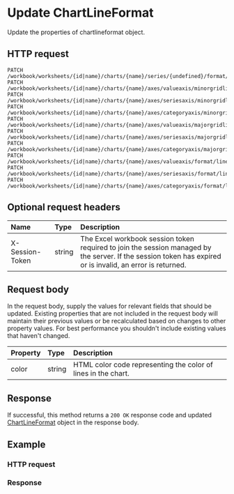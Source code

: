 # Update ChartLineFormat

Update the properties of chartlineformat object.
## HTTP request
```http
PATCH /workbook/worksheets/{id|name}/charts/{name}/series/{undefined}/format/line
PATCH /workbook/worksheets/{id|name}/charts/{name}/axes/valueaxis/minorgridlines/format/line
PATCH /workbook/worksheets/{id|name}/charts/{name}/axes/seriesaxis/minorgridlines/format/line
PATCH /workbook/worksheets/{id|name}/charts/{name}/axes/categoryaxis/minorgridlines/format/line
PATCH /workbook/worksheets/{id|name}/charts/{name}/axes/valueaxis/majorgridlines/format/line
PATCH /workbook/worksheets/{id|name}/charts/{name}/axes/seriesaxis/majorgridlines/format/line
PATCH /workbook/worksheets/{id|name}/charts/{name}/axes/categoryaxis/majorgridlines/format/line
PATCH /workbook/worksheets/{id|name}/charts/{name}/axes/valueaxis/format/line
PATCH /workbook/worksheets/{id|name}/charts/{name}/axes/seriesaxis/format/line
PATCH /workbook/worksheets/{id|name}/charts/{name}/axes/categoryaxis/format/line
```

## Optional request headers
| Name       | Type | Description|
|:-----------|:------|:----------|
| X-Session-Token   | string  | The Excel workbook session token required to join the session managed by the server. If the session token has expired or is invalid, an error is returned.|

## Request body
In the request body, supply the values for relevant fields that should be updated. Existing properties that are not included in the request body will maintain their previous values or be recalculated based on changes to other property values. For best performance you shouldn't include existing values that haven't changed.

| Property	   | Type	|Description|
|:---------------|:--------|:----------|
|color|string|HTML color code representing the color of lines in the chart.|

## Response
If successful, this method returns a `200 OK` response code and updated [ChartLineFormat](../resources/chartlineformat.md) object in the response body.
## Example
### HTTP request
### Response
